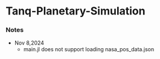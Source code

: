 # Tanq-Planetary-Simulation

### Notes
- Nov 8,2024
  - main.jl does not support loading nasa_pos_data.json
  

